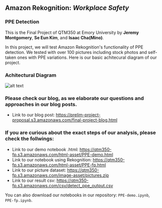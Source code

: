 ## Amazon Rekognition: *Workplace Safety*
### PPE Detection

This is the Final Project of QTM350 at Emory University
by **Jeremy Montgomery**, **Se Eun Kim**, and **Isaac Cha(Mino)**.

In this project, we will test Amazon Rekognition's functionality of PPE detection.
We tested with over 100 pictures including stock photos and self-taken ones with PPE variations.
Here is our basic achitecural diagram of our project.

### Achitectural Diagram
![alt text](https://qtm350-fp.s3.amazonaws.com/QTM350+Final+Architectural+Diagram.drawio.png)


### Please check our blog, as we elaborate our questions and approaches in our blog posts.
- Link to our blog post: https://prelim-project-proposal.s3.amazonaws.com/final-project-blog.html


### If you are curious about the exact steps of our analysis, please check the follwings:

- Link to our demo notebook .html: https://qtm350-fp.s3.amazonaws.com/html-asset/PPE-demo.html
- Link to our notebook using Rekognition: https://qtm350-fp.s3.amazonaws.com/html-asset/PPE-fp.html
- Link to our picture dataset: https://qtm350-fp.s3.amazonaws.com/image-asset/pictures.zip
- Link to our result csv: https://qtm350-fp.s3.amazonaws.com/csv/detect_ppe_output.csv



You can also download our notebooks in our repository:  `PPE-demo.ipynb`, `PPE-fp.ipynb`.
